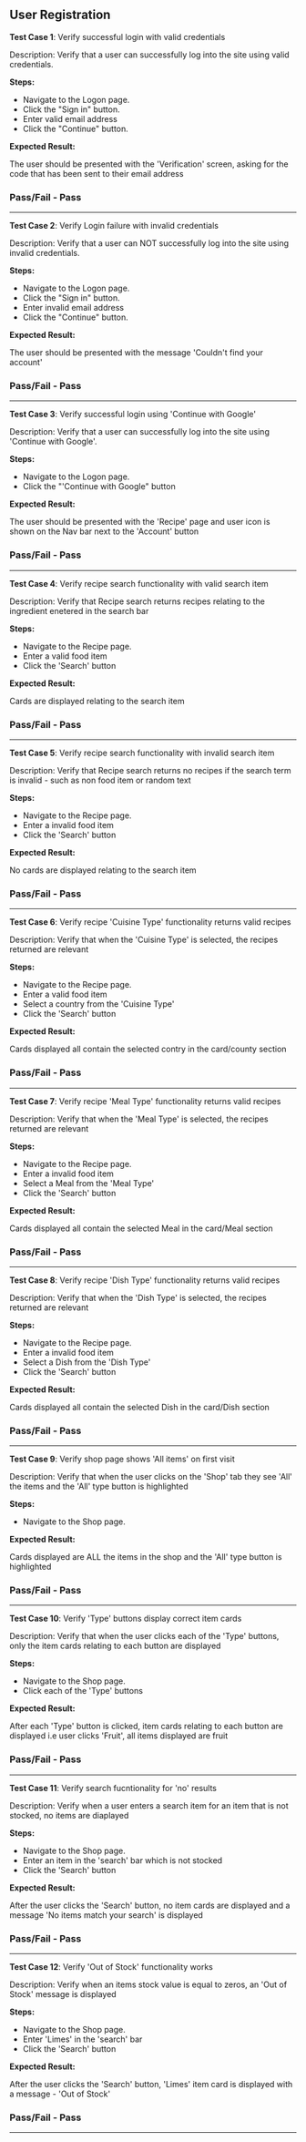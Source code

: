 ## User Registration

**Test Case 1**: Verify successful login with valid credentials

Description: Verify that a user can successfully log into the site using valid credentials.

**Steps:**

* Navigate to the Logon page.
* Click the "Sign in" button.
* Enter valid email address
* Click the "Continue" button.

**Expected Result:**

The user should be presented with the 'Verification' screen, asking for the code that has been sent to their email address

### Pass/Fail - **Pass**

---

**Test Case 2**: Verify Login failure with invalid credentials

Description: Verify that a user can NOT successfully log into the site using invalid credentials.

**Steps:**

* Navigate to the Logon page.
* Click the "Sign in" button.
* Enter invalid email address
* Click the "Continue" button.

**Expected Result:**

The user should be presented with the message 'Couldn't find your account'

### Pass/Fail - **Pass**

---

**Test Case 3**: Verify successful login using 'Continue with Google'

Description: Verify that a user can successfully log into the site using 'Continue with Google'.

**Steps:**

* Navigate to the Logon page.
* Click the "'Continue with Google" button


**Expected Result:**

The user should be presented with the 'Recipe' page and user icon is shown on the Nav bar next to the 'Account' button

### Pass/Fail - **Pass**

---

**Test Case 4**: Verify recipe search functionality with valid search item

Description: Verify that Recipe search returns recipes relating to the ingredient enetered in the search bar

**Steps:**

* Navigate to the Recipe page.
* Enter a valid food item
* Click the 'Search' button

**Expected Result:**

Cards are displayed relating to the search item

### Pass/Fail - **Pass**

---

**Test Case 5**: Verify recipe search functionality with invalid search item

Description: Verify that Recipe search returns no recipes if the search term is invalid - such as non food item or random text

**Steps:**

* Navigate to the Recipe page.
* Enter a invalid food item
* Click the 'Search' button

**Expected Result:**

No cards are displayed relating to the search item

### Pass/Fail - **Pass**

---

**Test Case 6**: Verify recipe 'Cuisine Type' functionality returns valid recipes

Description: Verify that when the 'Cuisine Type' is selected, the recipes returned are relevant

**Steps:**

* Navigate to the Recipe page.
* Enter a valid food item
* Select a country from the 'Cuisine Type'
* Click the 'Search' button

**Expected Result:**

Cards displayed all contain the selected contry in the card/county section

### Pass/Fail - **Pass**

---

**Test Case 7**: Verify recipe 'Meal Type' functionality returns valid recipes

Description: Verify that when the 'Meal Type' is selected, the recipes returned are relevant

**Steps:**

* Navigate to the Recipe page.
* Enter a invalid food item
* Select a Meal from the 'Meal Type'
* Click the 'Search' button

**Expected Result:**

Cards displayed all contain the selected Meal in the card/Meal section

### Pass/Fail - **Pass**

---

**Test Case 8**: Verify recipe 'Dish Type' functionality returns valid recipes

Description: Verify that when the 'Dish Type' is selected, the recipes returned are relevant

**Steps:**

* Navigate to the Recipe page.
* Enter a invalid food item
* Select a Dish from the 'Dish Type'
* Click the 'Search' button

**Expected Result:**

Cards displayed all contain the selected Dish in the card/Dish section

### Pass/Fail - **Pass**

---

**Test Case 9**: Verify shop page shows 'All items' on first visit

Description: Verify that when the user clicks on the 'Shop' tab they see 'All' the items and the 'All' type button is highlighted

**Steps:**

* Navigate to the Shop page.

**Expected Result:**

Cards displayed are ALL the items in the shop and the 'All' type button is highlighted

### Pass/Fail - **Pass**

---

**Test Case 10**: Verify 'Type' buttons display correct item cards

Description: Verify that when the user clicks each of the 'Type' buttons, only the item cards relating to each button are displayed

**Steps:**

* Navigate to the Shop page.
* Click each of the 'Type' buttons

**Expected Result:**

After each 'Type' button is clicked, item cards relating to each button are displayed i.e user clicks 'Fruit', all items displayed are fruit

### Pass/Fail - **Pass**

---

**Test Case 11**: Verify search fucntionality for 'no' results

Description: Verify when a user enters a search item for an item that is not stocked, no items are diaplayed

**Steps:**

* Navigate to the Shop page.
* Enter an item in the 'search' bar which is not stocked
* Click the 'Search' button

**Expected Result:**

After the user clicks the 'Search' button, no item cards are displayed and a message 'No items match your search' is displayed

### Pass/Fail - **Pass**

---

**Test Case 12**: Verify 'Out of Stock' functionality works

Description: Verify when an items stock value is equal to zeros, an 'Out of Stock' message is displayed

**Steps:**

* Navigate to the Shop page.
* Enter 'Limes' in the 'search' bar
* Click the 'Search' button

**Expected Result:**

After the user clicks the 'Search' button, 'Limes' item card is displayed with a message - 'Out of Stock'

### Pass/Fail - **Pass**

---